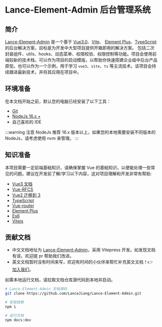 # Lance-Element-Admin 后台管理系统

## 简介

[Lance-Element-Admin](https://github.com/LanceJiang/Lance-Element-Admin) 是一个基于 [Vue3.0](https://github.com/vuejs/core)、[Vite](https://github.com/vitejs/vite)、 [Element Plus](https://element-plus.org/zh-CN/)、[TypeScript](https://www.typescriptlang.org/) 的后台解决方案，目标是为开发中大型项目提供开箱即用的解决方案。 包括二次封装组件、utils、hooks、动态菜单、权限校验、权限控制等功能。项目会使用前端较新的技术栈，可以作为项目的启动模版，以帮助你快速搭建企业级中后台产品原型。也可以作为一个示例，用于学习 `vue3`、`vite`、`ts` 等主流技术。该项目会持续跟进最新技术，并将其应用在项目中。

## 环境准备

在本文档开始之前，默认您的电脑已经安装了以下工具：

- [Git](https://git-scm.com)
- [NodeJs 16.x +](https://nodejs.org/en)
- 自己喜欢的 IDE

:::warning 注意
NodeJs 推荐 16.x 版本以上，如果您的本地需要安装不同版本的 NodeJs，请考虑使用 nvm 来管理。
:::

## 知识准备

本项目需要一定前端基础知识，请确保掌握 Vue 的基础知识，以便能处理一些常见的问题。建议在开发前了解/学习以下内容，这对项目理解和开发非常有帮助:

- [Vue3 文档](https://vuejs.org/)
- [Vue-RFCS](https://github.com/vuejs/rfcs)
- [Vue2 迁移到 3](https://v3-migration.vuejs.org/)
- [TypeScript](https://www.typescriptlang.org/)
- [Vue-router](https://router.vuejs.org/)
- [Element Plus](https://element-plus.org/zh-CN/)
- [Es6](https://es6.ruanyifeng.com/)
- [Vitejs](https://vitejs.dev/)

[//]: # (- [WindiCss]&#40;https://windicss.netlify.app/&#41;)

## 贡献文档

- 中文文档地址为 [Lance-Element-Admin](https://github.com/LanceJiang/Lance-Element-Admin)，采用 Vitepress 开发。如发现文档有误，欢迎提 pr 帮助我们改进。
- 英文文档暂时没有时间来写，欢迎有时间的小伙伴来帮忙补充英文文档！👉 [加入我们](/other/follow)。

如需本地运行文档，请拉取文档仓库源代码到本地并启动。

```bash
# Lance-Element-Admin 文档源码
git clone https://github.com/LanceJiang/Lance-Element-Admin.git

# 安装依赖
npm i

# 运行文档
npm docs:dev
```
